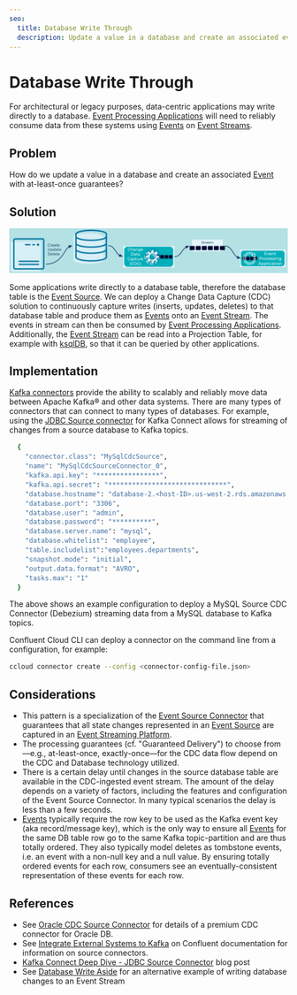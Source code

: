 ```yaml
---
seo:
  title: Database Write Through
  description: Update a value in a database and create an associated event with at-least-once guarantees.
---
```


# Database Write Through
For architectural or legacy purposes, data-centric applications may write directly to a database. [Event Processing Applications](../event-processing/event-processing-application.md) will need to reliably consume data from these systems using [Events](../event/event.md) on [Event Streams](../event-stream/event-stream.md).

## Problem
How do we update a value in a database and create an associated [Event](../event/event.md) with at-least-once guarantees?

## Solution
![db-write-through](../img/database-write-through.png)

Some applications write directly to a database table, therefore the database table is the [Event Source](event-source.md). We can deploy a Change Data Capture (CDC) solution to continuously capture writes (inserts, updates, deletes) to that database table and produce them as [Events](../event/event.md) onto an [Event Stream](../event-stream/event-stream.md).  The events in stream can then be consumed by [Event Processing Applications](../event-processing/event-processing-application.md). Additionally, the [Event Stream](../event-stream/event-stream.md) can be read into a Projection Table, for example with [ksqlDB](https://ksqldb.io/), so that it can be queried by other applications.

## Implementation
[Kafka connectors](https://docs.confluent.io/platform/current/connect/index.html) provide the ability to scalably and reliably move data between Apache Kafka® and other data systems. There are many types of connectors that can connect to many types of databases.  For example, using the [JDBC Source connector](https://docs.confluent.io/kafka-connect-jdbc/current/source-connector/index.html) for Kafka Connect allows for streaming of changes from a source database to Kafka topics.

```bash
  {
    "connector.class": "MySqlCdcSource",
    "name": "MySqlCdcSourceConnector_0",
    "kafka.api.key": "****************",
    "kafka.api.secret": "******************************",
    "database.hostname": "database-2.<host-ID>.us-west-2.rds.amazonaws.com",
    "database.port": "3306",
    "database.user": "admin",
    "database.password": "**********",
    "database.server.name": "mysql",
    "database.whitelist": "employee",
    "table.includelist":"employees.departments",
    "snapshot.mode": "initial",
    "output.data.format": "AVRO",
    "tasks.max": "1"
  }
```

The above shows an example configuration to deploy a MySQL Source CDC Connector (Debezium) streaming data from a MySQL database to Kafka topics.

Confluent Cloud CLI can deploy a connector on the command line from a configuration, for example:
```bash
ccloud connector create --config <connector-config-file.json>
```

## Considerations
- This pattern is a specialization of the [Event Source Connector](event-source-connector.md) that guarantees that all state changes represented in an [Event Source](../event-source/event-source.md) are captured in an [Event Streaming Platform](../event-stream/event-streaming-platform.md).
- The processing guarantees (cf. "Guaranteed Delivery") to choose from—e.g., at-least-once, exactly-once—for the CDC data flow depend on the CDC and Database technology utilized.
- There is a certain delay until changes in the source database table are available in the CDC-ingested event stream. The amount of the delay depends on a variety of factors, including the features and configuration of the Event Source Connector. In many typical scenarios the delay is less than a few seconds.
- [Events](../event/event.md) typically require the row key to be used as the Kafka event key (aka record/message key), which is the only way to ensure all [Events](../event/event.md) for the same DB table row go to the same Kafka topic-partition and are thus totally ordered. They also typically model deletes as tombstone events, i.e. an event with a non-null key and a null value. By ensuring totally ordered events for each row, consumers see an eventually-consistent representation of these events for each row.

## References
* See [Oracle CDC Source Connector](https://www.confluent.io/blog/introducing-confluent-oracle-cdc-connector/) for details of a premium CDC connector for Oracle DB.
* See [Integrate External Systems to Kafka](https://docs.confluent.io/cloud/current/connectors/index.html) on Confluent documentation for information on source connectors.
* [Kafka Connect Deep Dive - JDBC Source Connector](https://www.confluent.io/blog/kafka-connect-deep-dive-jdbc-source-connector/) blog post
* See [Database Write Aside](database-write-aside.md) for an alternative example of writing database changes to an Event Stream
